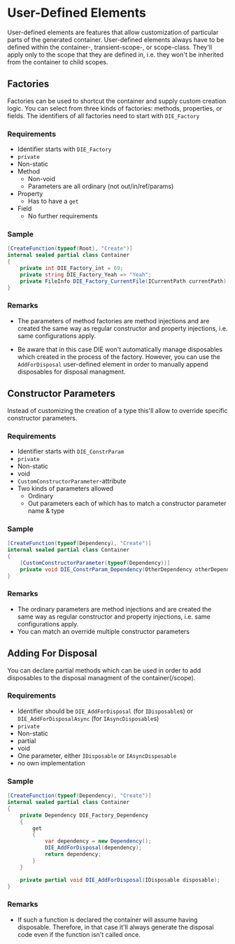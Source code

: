 # User-Defined Elements

User-defined elements are features that allow customization of particular parts of the generated container. User-defined elements always have to be defined within the container-, transient-scope-, or scope-class. They'll apply only to the scope that they are defined in, i.e. they won't be inherited from the container to child scopes. 

## Factories

Factories can be used to shortcut the container and supply custom creation logic. You can select from three kinds of factories: methods, properties, or fields. The identifiers of all factories need to start with `DIE_Factory`

### Requirements

- Identifier starts with `DIE_Factory`
- `private`
- Non-static
- Method
    - Non-void
    - Parameters are all ordinary (not out/in/ref/params)
- Property
    - Has to have a `get`
- Field
    - No further requirements

### Sample

```csharp
[CreateFunction(typeof(Root), "Create")]
internal sealed partial class Container
{
    private int DIE_Factory_int = 69;
    private string DIE_Factory_Yeah => "Yeah";
    private FileInfo DIE_Factory_CurrentFile(ICurrentPath currentPath) => new (currentPath.Value);
}
```

### Remarks

- The parameters of method factories are method injections and are created the same way as regular constructor and property injections, i.e. same configurations apply.

- Be aware that in this case DIE won't automatically manage disposables which created in the process of the factory. However, you can use the `AddForDisposal` user-defined element in order to manually append disposables for disposal managment.

## Constructor Parameters

Instead of customizing the creation of a type this'll allow to override specific constructor parameters.

### Requirements

- Identifier starts with `DIE_ConstrParam`
- `private`
- Non-static
- void
- `CustomConstructorParameter`-attribute
- Two kinds of parameters allowed
    - Ordinary
    - Out parameters each of which has to match a constructor parameter name & type


### Sample

```csharp
[CreateFunction(typeof(Dependency), "Create")]
internal sealed partial class Container
{
    [CustomConstructorParameter(typeof(Dependency))]
    private void DIE_ConstrParam_Dependency(OtherDependency otherDependency, out int number) => number = otherDependency.Number;
}
```

### Remarks

- The ordinary parameters are method injections and are created the same way as regular constructor and property injections, i.e. same configurations apply.
- You can match an override multiple constructor parameters

## Adding For Disposal

You can declare partial methods which can be used in order to add disposables to the disposal managment of the container(/scope).

### Requirements

- Identifier should be `DIE_AddForDisposal` (for `IDisposable`s) or `DIE_AddForDisposalAsync` (for `IAsyncDisposable`s)
- `private`
- Non-static
- partial
- void
- One parameter, either `IDisposable` or `IAsyncDisposable`
- no own implementation


### Sample

```csharp
[CreateFunction(typeof(Dependency), "Create")]
internal sealed partial class Container
{
    private Dependency DIE_Factory_Dependency
    {
        get
        {
            var dependency = new Dependency();
            DIE_AddForDisposal(dependency);
            return dependency;
        }
    }

    private partial void DIE_AddForDisposal(IDisposable disposable);
}
```

### Remarks

- If such a function is declared the container will assume having disposable. Therefore, in that case it'll always generate the disposal code even if the function isn't called once.
